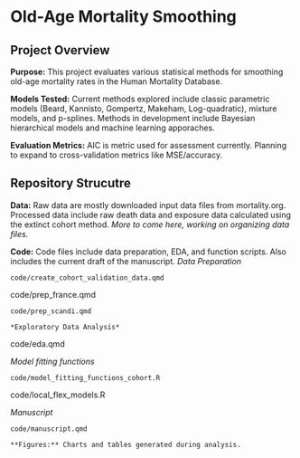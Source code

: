 # Old-Age Mortality Smoothing
## Project Overview

**Purpose:** This project evaluates various statisical methods for smoothing old-age mortality rates in the Human Mortality Database. 

**Models Tested:** Current methods explored include classic parametric models (Beard, Kannisto, Gompertz, Makeham, Log-quadratic), mixture models, and p-splines. Methods in development include Bayesian hierarchical models and machine learning apporaches. 

**Evaluation Metrics:** AIC is metric used for assessment currently. Planning to expand to cross-validation metrics like MSE/accuracy. 

## Repository Strucutre 

**Data:** Raw data are mostly downloaded input data files from mortality.org. Processed data include raw death data and exposure data calculated using the extinct cohort method. *More to come here, working on organizing data files.*

**Code:** Code files include data preparation, EDA, and function scripts. Also includes the current draft of the manuscript. 
*Data Preparation*
```
code/create_cohort_validation_data.qmd
```
code/prep_france.qmd
```
code/prep_scandi.qmd

*Exploratory Data Analysis*
```
code/eda.qmd

*Model fitting functions*
```
code/model_fitting_functions_cohort.R
```
code/local_flex_models.R

*Manuscript*
```
code/manuscript.qmd

**Figures:** Charts and tables generated during analysis.
